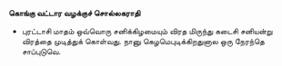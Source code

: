 **கொங்கு வட்டார வழக்குச் சொல்லகராதி**
- புரட்டாசி மாதம் ஒவ்வொரு சனிக்கிழமையும் விரத மிருந்து கடைசி சனியன்று விரத்தை முடித்துக் கொள்வது. நானு கெழமெபுடிக்கிறதுனால ஒரு நேரந்தெ சாப்புடுவெ.

